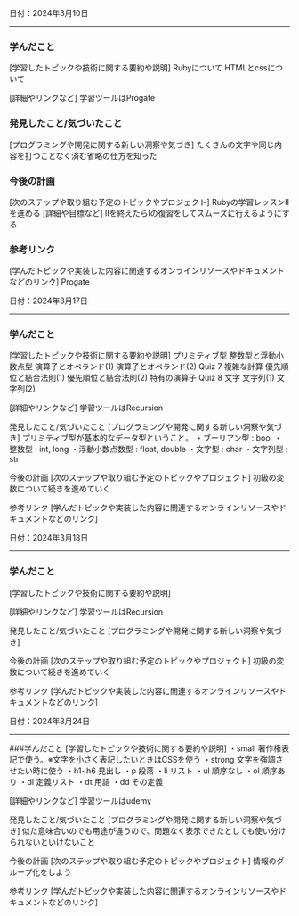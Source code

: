 日付：2024年3月10日

---
### 学んだこと
[学習したトピックや技術に関する要約や説明]
Rubyについて
HTMLとcssについて

[詳細やリンクなど]
学習ツールはProgate

### 発見したこと/気づいたこと
[プログラミングや開発に関する新しい洞察や気づき]
たくさんの文字や同じ内容を打つことなく済む省略の仕方を知った
### 今後の計画
[次のステップや取り組む予定のトピックやプロジェクト]
Rubyの学習レッスンⅡを進める
[詳細や目標など]
Ⅱを終えたらⅠの復習をしてスムーズに行えるようにする
### 参考リンク
[学んだトピックや実装した内容に関連するオンラインリソースやドキュメントなどのリンク]
Progate

日付：2024年3月17日

---
### 学んだこと
[学習したトピックや技術に関する要約や説明] 
プリミティブ型
整数型と浮動小数点型
演算子とオペランド(1)
演算子とオペランド(2)
Quiz 7
複雑な計算
優先順位と結合法則(1)
優先順位と結合法則(2)
特有の演算子
Quiz 8
文字
文字列(1)
文字列(2)

[詳細やリンクなど] 学習ツールはRecursion

発見したこと/気づいたこと
[プログラミングや開発に関する新しい洞察や気づき] 
プリミティブ型が基本的なデータ型ということ。
・ブーリアン型 : bool
・整数型 : int, long
・浮動小数点数型 : float, double
・文字型 : char
・文字列型 : str

今後の計画
[次のステップや取り組む予定のトピックやプロジェクト] 初級の変数について続きを進めていく

参考リンク
[学んだトピックや実装した内容に関連するオンラインリソースやドキュメントなどのリンク] 

日付：2024年3月18日

---
### 学んだこと
[学習したトピックや技術に関する要約や説明] 

[詳細やリンクなど] 学習ツールはRecursion

発見したこと/気づいたこと
[プログラミングや開発に関する新しい洞察や気づき] 

今後の計画
[次のステップや取り組む予定のトピックやプロジェクト] 初級の変数について続きを進めていく

参考リンク
[学んだトピックや実装した内容に関連するオンラインリソースやドキュメントなどのリンク] 

日付：2024年3月24日

---
###学んだこと
[学習したトピックや技術に関する要約や説明] 
・small 著作権表記で使う。※文字を小さく表記したいときはCSSを使う
・strong 文字を強調させたい時に使う
・h1~h6 見出し
・p 段落
・li リスト
・ul 順序なし
・ol 順序あり
・dl 定義リスト
・dt 用語
・dd その定義

[詳細やリンクなど] 学習ツールはudemy

発見したこと/気づいたこと [プログラミングや開発に関する新しい洞察や気づき] 似た意味合いのでも用途が違うので、問題なく表示できたとしても使い分けられないといけないこと

今後の計画 [次のステップや取り組む予定のトピックやプロジェクト] 情報のグループ化をしよう

参考リンク [学んだトピックや実装した内容に関連するオンラインリソースやドキュメントなどのリンク]
